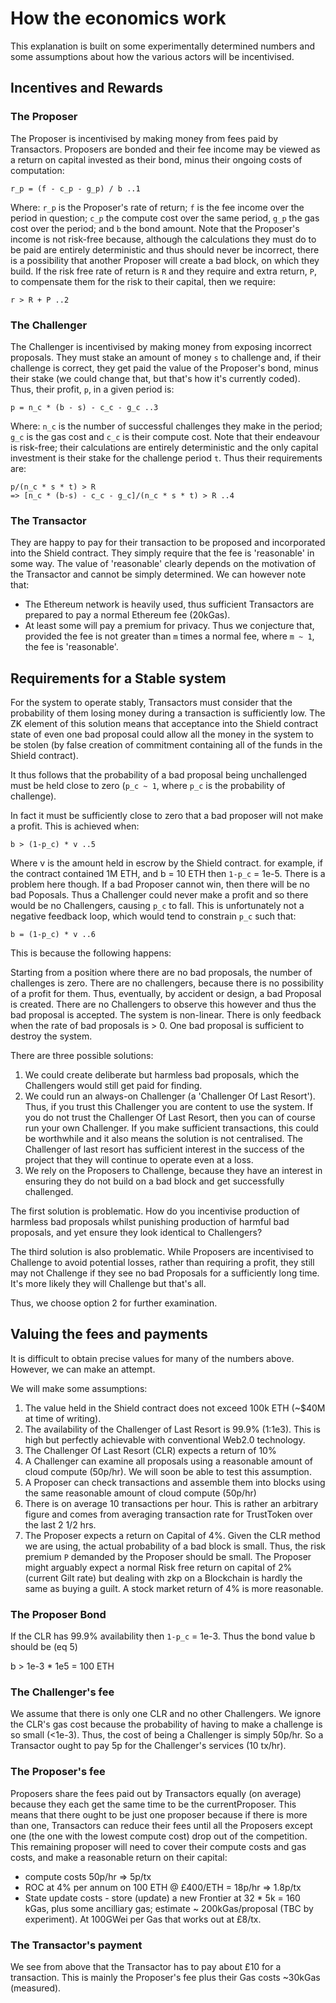 # How the economics work

This explanation is built on some experimentally determined numbers and some assumptions about how
the various actors will be incentivised.

## Incentives and Rewards

### The Proposer

The Proposer is incentivised by making money from fees paid by Transactors. Proposers are bonded and
their fee income may be viewed as a return on capital invested as their bond, minus their ongoing
costs of computation:

```
r_p = (f - c_p - g_p) / b ..1
```

Where: `r_p` is the Proposer's rate of return; `f` is the fee income over the period in question;
`c_p` the compute cost over the same period, `g_p` the gas cost over the period; and `b` the bond
amount. Note that the Proposer's income is not risk-free because, although the calculations they
must do to be paid are entirely deterministic and thus should never be incorrect, there is a
possibility that another Proposer will create a bad block, on which they build. If the risk free
rate of return is `R` and they require and extra return, `P`, to compensate them for the risk to
their capital, then we require:

```
r > R + P ..2
```

### The Challenger

The Challenger is incentivised by making money from exposing incorrect proposals. They must stake an
amount of money `s` to challenge and, if their challenge is correct, they get paid the value of the
Proposer's bond, minus their stake (we could change that, but that's how it's currently coded).
Thus, their profit, `p`, in a given period is:

```
p = n_c * (b - s) - c_c - g_c ..3
```

Where: `n_c` is the number of successful challenges they make in the period; `g_c` is the gas cost
and `c_c` is their compute cost. Note that their endeavour is risk-free; their calculations are
entirely deterministic and the only capital investment is their stake for the challenge period `t`.
Thus their requirements are:

```
p/(n_c * s * t) > R
=> [n_c * (b-s) - c_c - g_c]/(n_c * s * t) > R ..4
```

### The Transactor

They are happy to pay for their transaction to be proposed and incorporated into the Shield
contract. They simply require that the fee is 'reasonable' in some way. The value of 'reasonable'
clearly depends on the motivation of the Transactor and cannot be simply determined. We can however
note that:

- The Ethereum network is heavily used, thus sufficient Transactors are prepared to pay a normal
  Ethereum fee (20kGas).
- At least some will pay a premium for privacy. Thus we conjecture that, provided the fee is not
  greater than `m` times a normal fee, where `m ~ 1`, the fee is 'reasonable'.

## Requirements for a Stable system

For the system to operate stably, Transactors must consider that the probability of them losing
money during a transaction is sufficiently low. The ZK element of this solution means that
acceptance into the Shield contract state of even one bad proposal could allow all the money in the
system to be stolen (by false creation of commitment containing all of the funds in the Shield
contract).

It thus follows that the probability of a bad proposal being unchallenged must be held close to zero
(`p_c ~ 1`, where `p_c` is the probability of challenge).

In fact it must be sufficiently close to zero that a bad proposer will not make a profit. This is
achieved when:

```
b > (1-p_c) * v ..5
```

Where v is the amount held in escrow by the Shield contract. for example, if the contract contained
1M ETH, and b = 10 ETH then `1-p_c` = 1e-5. There is a problem here though. If a bad Proposer cannot
win, then there will be no bad Poposals. Thus a Challenger could never make a profit and so there
would be no Challengers, causing `p_c` to fall. This is unfortunately not a negative feedback loop,
which would tend to constrain `p_c` such that:

```
b = (1-p_c) * v ..6
```

This is because the following happens:

Starting from a position where there are no bad proposals, the number of challenges is zero. There
are no challengers, because there is no possibility of a profit for them. Thus, eventually, by
accident or design, a bad Proposal is created. There are no Challengers to observe this however and
thus the bad proposal is accepted. The system is non-linear. There is only feedback when the rate of
bad proposals is > 0. One bad proposal is sufficient to destroy the system.

There are three possible solutions:

1. We could create deliberate but harmless bad proposals, which the Challengers would still get paid
   for finding.
2. We could run an always-on Challenger (a 'Challenger Of Last Resort'). Thus, if you trust this
   Challenger you are content to use the system. If you do not trust the Challenger Of Last Resort,
   then you can of course run your own Challenger. If you make sufficient transactions, this could
   be worthwhile and it also means the solution is not centralised. The Challenger of last resort
   has sufficient interest in the success of the project that they will continue to operate even at
   a loss.
3. We rely on the Proposers to Challenge, because they have an interest in ensuring they do not
   build on a bad block and get successfully challenged.

The first solution is problematic. How do you incentivise production of harmless bad proposals
whilst punishing production of harmful bad proposals, and yet ensure they look identical to
Challengers?

The third solution is also problematic. While Proposers are incentivised to Challenge to avoid
potential losses, rather than requiring a profit, they still may not Challenge if they see no bad
Proposals for a sufficiently long time. It's more likely they will Challenge but that's all.

Thus, we choose option 2 for further examination.

## Valuing the fees and payments

It is difficult to obtain precise values for many of the numbers above. However, we can make an
attempt.

We will make some assumptions:

1. The value held in the Shield contract does not exceed 100k ETH (~\$40M at time of writing).
1. The availability of the Challenger of Last Resort is 99.9% (1:1e3). This is high but perfectly
   achievable with conventional Web2.0 technology.
1. The Challenger Of Last Resort (CLR) expects a return of 10%
1. A Challenger can examine all proposals using a reasonable amount of cloud compute (50p/hr). We
   will soon be able to test this assumption.
1. A Proposer can check transactions and assemble them into blocks using the same reasonable amount
   of cloud compute (50p/hr)
1. There is on average 10 transactions per hour. This is rather an arbitrary figure and comes from
   averaging transaction rate for TrustToken over the last 2 1/2 hrs.
1. The Proposer expects a return on Capital of 4%. Given the CLR method we are using, the actual
   probability of a bad block is small. Thus, the risk premium `P` demanded by the Proposer should
   be small. The Proposer might arguably expect a normal Risk free return on capital of 2% (current
   Gilt rate) but dealing with zkp on a Blockchain is hardly the same as buying a guilt. A stock
   market return of 4% is more reasonable.

### The Proposer Bond

If the CLR has 99.9% availability then `1-p_c` = 1e-3. Thus the bond value b should be (eq 5)

b > 1e-3 \* 1e5 = 100 ETH

### The Challenger's fee

We assume that there is only one CLR and no other Challengers. We ignore the CLR's gas cost because
the probability of having to make a challenge is so small (<1e-3). Thus, the cost of being a
Challenger is simply 50p/hr. So a Transactor ought to pay 5p for the Challenger's services (10
tx/hr).

### The Proposer's fee

Proposers share the fees paid out by Transactors equally (on average) because they each get the same
time to be the currentProposer. This means that there ought to be just one proposer because if there
is more than one, Transactors can reduce their fees until all the Proposers except one (the one with
the lowest compute cost) drop out of the competition. This remaining proposer will need to cover
their compute costs and gas costs, and make a reasonable return on their capital:

- compute costs 50p/hr => 5p/tx
- ROC at 4% per annum on 100 ETH @ £400/ETH = 18p/hr => 1.8p/tx
- State update costs - store (update) a new Frontier at 32 \* 5k = 160 kGas, plus some ancilliary
  gas; estimate ~ 200kGas/proposal (TBC by experiment). At 100GWei per Gas that works out at £8/tx.

### The Transactor's payment

We see from above that the Transactor has to pay about £10 for a transaction. This is mainly the
Proposer's fee plus their Gas costs ~30kGas (measured).
